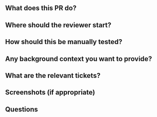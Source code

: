 ## What does this PR do?

## Where should the reviewer start?

## How should this be manually tested?

## Any background context you want to provide?

## What are the relevant tickets?

## Screenshots (if appropriate)

## Questions